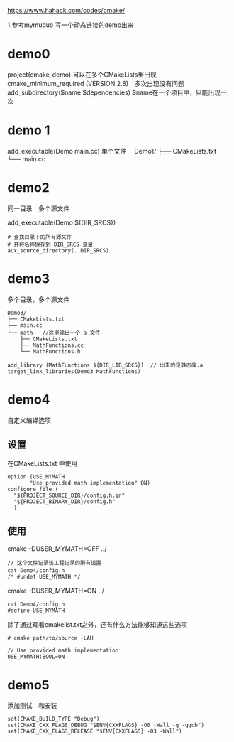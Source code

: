 https://www.hahack.com/codes/cmake/

1.参考mymuduo 写一个动态链接的demo出来 

# demo0 

project(cmake_demo) 可以在多个CMakeLists里出现
cmake_minimum_required (VERSION 2.8)　多次出现没有问题
add_subdirectory($name $dependencies) $name在一个项目中，只能出现一次



# demo 1 
add_executable(Demo main.cc)
单个文件　
Demo1/
├── CMakeLists.txt
└── main.cc
# demo2 
同一目录　多个源文件

add_executable(Demo ${DIR_SRCS})
```
# 查找目录下的所有源文件
# 并将名称保存到 DIR_SRCS 变量
aux_source_directory(. DIR_SRCS)
```

# demo3 
多个目录，多个源文件

```
Demo3/
├── CMakeLists.txt
├── main.cc
└── math   //这里输出一个.a 文件
    ├── CMakeLists.txt
    ├── MathFunctions.cc
    └── MathFunctions.h

add_library (MathFunctions ${DIR_LIB_SRCS})  // 出来的是静态库.a 
target_link_libraries(Demo3 MathFunctions)
```

# demo4 
自定义编译选项　

## 设置　

在CMakeLists.txt 中使用
```
option (USE_MYMATH
	   "Use provided math implementation" ON)
configure_file (
  "${PROJECT_SOURCE_DIR}/config.h.in"
  "${PROJECT_BINARY_DIR}/config.h"
  )
```


## 使用
cmake -DUSER_MYMATH=OFF ../

```
// 这个文件记录该工程记录的所有设置
cat Demo4/config.h 　
/* #undef USE_MYMATH */
```

cmake -DUSER_MYMATH=ON ../ 　
```
cat Demo4/config.h 
#define USE_MYMATH

```

除了通过观看cmakelist.txt之外，还有什么方法能够知道这些选项
```
# cmake path/to/source -LAH

// Use provided math implementation
USE_MYMATH:BOOL=ON

```

# demo5
添加测试　和安装

```
set(CMAKE_BUILD_TYPE "Debug")
set(CMAKE_CXX_FLAGS_DEBUG "$ENV{CXXFLAGS} -O0 -Wall -g -ggdb")
set(CMAKE_CXX_FLAGS_RELEASE "$ENV{CXXFLAGS} -O3 -Wall")
```
